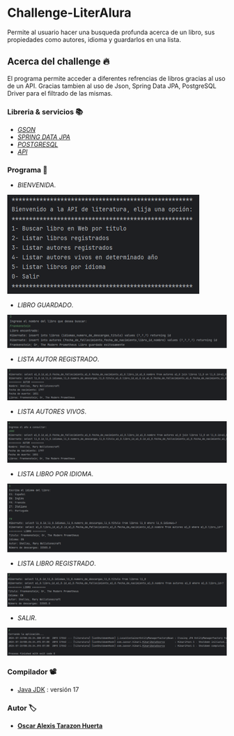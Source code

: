 # Challenge-LiterAlura
Permite al usuario hacer una busqueda profunda acerca de un libro, sus propiedades como autores, idioma y guardarlos en una lista.

## Acerca del challenge 🔥
El programa permite acceder a diferentes refrencias de libros gracias al uso de un API. Gracias tambien al uso de Json, Spring Data JPA, PostgreSQL Driver para el filtrado de las mismas.

### Libreria & servicios 📚
* _[GSON](https://central.sonatype.com/artifact/com.google.code.gson/gson?smo=true)_
* _[SPRING DATA JPA](https://spring.io/projects/spring-data-jpa)_
* _[POSTGRESQL](https://www.postgresql.org/)_
* _[API](https://gutendex.com/)_


### Programa 👾
* _BIENVENIDA_.

![Imagenes challenge](https://github.com/4l3xs/literalura/blob/master/Imagenes%20challenge/Bienvenida.png)

* _LIBRO GUARDADO_.

![Imagenes challenge](https://github.com/4l3xs/literalura/blob/master/Imagenes%20challenge/Libro%20guardado.png)

* _LISTA AUTOR REGISTRADO_.

![Imagenes challenge](https://github.com/4l3xs/literalura/blob/master/Imagenes%20challenge/Lista%20autor%20registrado.png)

* _LISTA AUTORES VIVOS_.

![Imagenes challenge](https://github.com/4l3xs/literalura/blob/master/Imagenes%20challenge/Lista%20autores%20vivios.png)

* _LISTA LIBRO POR IDIOMA_.

![Imagenes challenge](https://github.com/4l3xs/literalura/blob/master/Imagenes%20challenge/Lista%20libro%20por%20idioma.png)

* _LISTA LIBRO REGISTRADO_.

![Imagenes challenge](https://github.com/4l3xs/literalura/blob/master/Imagenes%20challenge/Lista%20libro%20registrado.png)

* _SALIR_.

![Imagenes challenge](https://github.com/4l3xs/literalura/blob/master/Imagenes%20challenge/Salir.png)

### Compilador 📽️

* [Java JDK](https://www.oracle.com/br/java/technologies/downloads/)  : versión 17

### Autor 🏷️
* **[Oscar Alexis Tarazon Huerta](https://github.com/4l3xs)**
